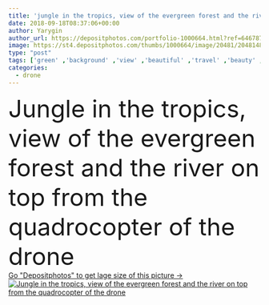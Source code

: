 ```yaml
---
title: 'jungle in the tropics, view of the evergreen forest and the river on top from the quadrocopter of the drone'
date: 2018-09-18T08:37:06+00:00
author: Yarygin
author_url: https://depositphotos.com/portfolio-1000664.html?ref=64678756
image: https://st4.depositphotos.com/thumbs/1000664/image/20481/204814822/api_thumb_450.jpg?forcejpeg=true
type: "post"
tags: ['green' ,'background' ,'view' ,'beautiful' ,'travel' ,'beauty' ,'park' ,'nature' ,'environment' ,'water' ,'natural' ,'tree' ,'tropical' ,'river' ,'landscape' ,'flowing' ,'stream' ,'forest' ,'jungle' ,'wood' ,'wild' ,'top' ,'forests' ,'above' ,'aerial' ,'rainforest' ,'amazon' ,'costa' ,'rica' ]
categories: 
  - drone
---
```

<div aling="center">
            <font size="60"> Jungle in the tropics, view of the evergreen forest and the river on top from the quadrocopter of the drone</font>   
</div>
<div>
    <a href='https://st4.depositphotos.com/thumbs/1000664/image/20481/204814822/api_thumb_450.jpg?forcejpeg=true?ref=64678756' target=_blank > Go "Depositphotos" to get lage size of this picture ->
        <img href='https://st4.depositphotos.com/thumbs/1000664/image/20481/204814822/api_thumb_450.jpg?forcejpeg=true?ref=64678756' src='https://st4.depositphotos.com/1000664/20481/i/950/depositphotos_204814822-stock-photo-jungle-tropics-view-evergreen-forest.jpg?forcejpeg=true' alt='Jungle in the tropics, view of the evergreen forest and the river on top from the quadrocopter of the drone' >
    </a>
</div>
